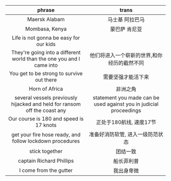 phrase|trans
:---:|:---:
Maersk Alabam|马士基 阿拉巴马
Mombasa, Kenya| 蒙巴萨 肯尼亚
Life is not gonna be easy for our kids|
They're going into a different world than the one you and I came into|他们将进入一个崭新的世界,和你经历的截然不同
You get to be strong to survive out there|需要坚强才能活下来
Horn of Africa|非洲之角
several vessels previously hijacked and held for ransom off the coast any| statement you made can be used  against you in judicial proceedings|你所说的一切都将作为呈堂证供
Our course is 180 and speed is 17 knots|正处于180航线, 速度17节
get your fire hose ready, and follow lockdown procedures|准备好消防软管, 进入一级防范状态
stick together|团结一致
captain Richard Phillips|船长菲利普
I come from the gutter|我出身卑微

